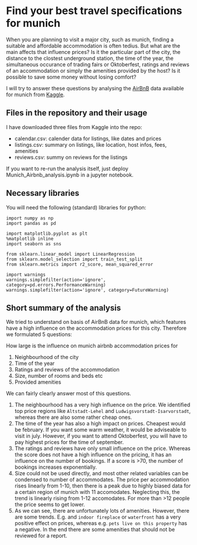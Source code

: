 # Find your best travel specifications for munich

When you are planning to visit a major city, such as munich, finding a suitable and affordable accommodation is often tedius. But what are the main affects that influence prices? Is it the particular part of the city, the distance to the clostest underground station, the time of the year, the simultaneous occurance of trading fairs or Oktoberfest, ratings and reviews of an accommodation or simply the amenities provided by the host? Is it possible to save some money without losing comfort?

I will try to answer these questions by analysing the [AirBnB](https://www.kaggle.com/datasets/chriskue/munich-airbnb-data) data available for munich from [Kaggle](https://www.kaggle.com/). 

## Files in the repository and their usage
I have downloaded three files from Kaggle into the repo:
- calendar.csv: calender data for listings, like dates and prices 
- listings.csv: summary on listings, like location, host infos, fees, amenities
- reviews.csv: summy on reviews for the listings

If you want to re-run the analysis itself, just deploy Munich_Airbnb_analysis.ipynb in a jupyter notebook.

## Necessary libraries
You will need the following (standard) libraries for python:
```
import numpy as np
import pandas as pd

import matplotlib.pyplot as plt
%matplotlib inline
import seaborn as sns

from sklearn.linear_model import LinearRegression
from sklearn.model_selection import train_test_split
from sklearn.metrics import r2_score, mean_squared_error

import warnings
warnings.simplefilter(action='ignore', category=pd.errors.PerformanceWarning)
warnings.simplefilter(action='ignore', category=FutureWarning)
```

## Short summary of the analysis
We tried to understand on basis of AirBnB data for munich, which features have a high influence on the accommodation prices for this city. Therefore we formulated 5 questions:

How large is the influence on munich airbnb accommodation prices for
1. Neighbourhood of the city
2. Time of the year
3. Ratings and reviews of the accommodation
4. Size, number of rooms and beds etc
5. Provided amenities

We can fairly clearly answer most of this questions.

1. The neighbourhood has a very high influence on the price. We identified top price regions like `Altstadt-Lehel` and `Ludwigsvorstadt-Isarvorstadt`, whereas there are also some rather cheap ones.
2. The time of the year has also a high impact on prices. Cheapest would be february. If you want some warm weather, it would be adviseable to visit in july. However, if you want to attend Oktoberfest, you will have to pay highest prices for the time of september.
3. The ratings and reviews have only small influence on the price. Whereas the score does not have a high influence on the pricing, it has an influence on the number of bookings. If a score is >70, the number of bookings increases exponentially.
4. Size could not be used directly, and most other related variables can be condensed to number of accommodates. The price per accommodation rises linearly from 1-10, then there is a peak due to highly biased data for a certain region of munich with 11 accomodates. Neglecting this, the trend is linearly rising from 1-12 accomodates. For more than >12 people the price seems to get lower.
5. As we can see, there are unfortunately lots of amenities. However, there are some trends.
E.g. and `indoor fireplace` or `waterfront` has a very positive effect on prices, whereas e.g. `pets live on this property` has a negative. In the end there are some amenities that should not be reviewed for a report.
